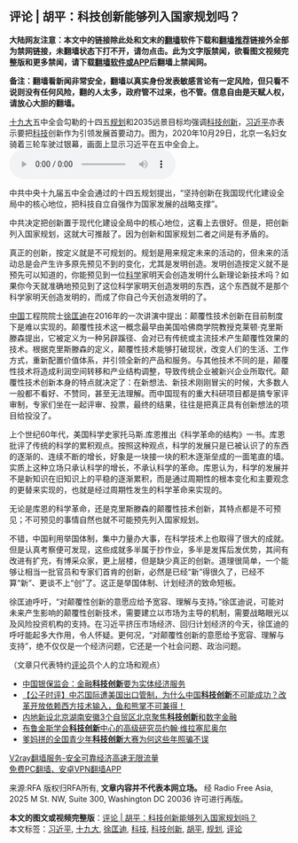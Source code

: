  <h2>评论 | 胡平：科技创新能够列入国家规划吗？</h2> <p class="notice"><b>大陆网友注意：本文中的链接除此处和文末的<a href="https://github.com/bannedbook/fanqiang" >翻墙</a>软件下载和<a href="https://github.com/killgcd/justmysocks/blob/master/README.md">翻墙推荐</a>链接外全部为禁网链接，未翻墙状态下打不开，请勿点击。此为文字版禁闻，欲看图文视频完整版和更多禁闻，请下载<a href="https://github.com/bannedbook/fanqiang">翻墙软件或APP</a>后翻墙上禁闻网。</p><p>备注：翻墙看新闻非常安全，翻墙以真实身份发表敏感言论有一定风险，但只看不说则没有任何风险，翻的人太多，政府管不过来，也不管。信息自由是天赋人权，请放心大胆的翻墙。</b></p>  <div class="entry"> <p><a href="https://www.bannedbook.org/bnews/tag/%e5%8d%81%e4%b9%9d%e5%a4%a7/" class="st_tag internal_tag" rel="tag" title="标签 十九大 下的日志">十九大</a>五中全会勾勒的十四五<a href="https://www.bannedbook.org/bnews/tag/%E8%A7%84%E5%88%92/" class="st_tag internal_tag" rel="tag" title="标签 规划 下的日志">规划</a>和2035远景目标均强调<a href="https://www.bannedbook.org/bnews/tag/%E7%A7%91%E6%8A%80%E5%88%9B%E6%96%B0/" class="st_tag internal_tag" rel="tag" title="标签 科技创新 下的日志">科技创新</a>，<a href="https://www.bannedbook.org/bnews/tag/%e4%b9%a0%e8%bf%91%e5%b9%b3/" class="st_tag internal_tag" rel="tag" title="标签 习近平 下的日志">习近平</a>亦表示要把<a href="https://www.bannedbook.org/bnews/tag/%E7%A7%91%E6%8A%80/" class="st_tag internal_tag" rel="tag" title="标签 科技 下的日志">科技</a>创新作为引领发展首要动力。图为，2020年10月29日，北京一名妇女骑着三轮车驶过银幕，画面上显示习近平在五中全会上。<audio controls="controls" class="story_audio" type="audio/mpeg" preload="metadata" src="https://www.rfa.org/mandarin/pinglun/huping/hp-11132020125626.html/M1113-HPE.mp3"></audio></p> <p>中共中央十九届五中全会通过的十四五规划提出，“坚持创新在我国现代化建设全局中的核心地位，把科技自立自强作为国家发展的战略支撑”。</p>  <p>中共决定把创新置于现代化建设全局中的核心地位，这看上去很好。但是，把创新列入国家规划，这就大可推敲了。因为创新和国家规划二者之间是有矛盾的。</p> <p>真正的创新，按定义就是不可规划的。规划是用来规定未来的活动的，但未来的活动总是会产生许多原先预见不到的变化，尤其是发明创造。发明创造按定义就不是预先可以知道的，你能预见到一位<span class='wp_keywordlink'><a href="https://www.bannedbook.org/forum11/topic309.html" title="禁片：“科学”的棍子" target="_blank">科学</a></span>家明天会创造发明什么新理论新技术吗？如果你今天就准确地预见到了这位科学家明天创造发明的东西，这个东西就不是那个科学家明天创造发明的，而成了你自己今天创造发明的了。</p>  <p><span class='wp_keywordlink_affiliate'><a href="https://www.bannedbook.org/" title="中国" target="_blank">中国</a></span>工程院院士<a href="https://www.bannedbook.org/bnews/tag/%e5%be%90%e5%8c%a1%e8%bf%aa/" class="st_tag internal_tag" rel="tag" title="标签 徐匡迪 下的日志">徐匡迪</a>在2016年的一次讲演中提出：颠覆性技术创新在目前制度下是难以实现的。颠覆性技术这一概念最早由美国哈佛商学院教授克莱顿·克里斯滕森提出，它被定义为一种另辟蹊径、会对已有传统或主流技术产生颠覆性效果的技术。根据克里斯滕森的定义，颠覆性技术能够打破现状，改变人们的生活、工作方式，重新配置价值体系，并引领全新的产品和服务。与其他技术不同的是，颠覆性技术将造成利润空间转移和产业结构调整，导致传统企业被新兴企业所取代。颠覆性技术创新本身的特点就决定了：在新想法、新技术刚刚冒尖的时候，大多数人一般都不看好、不赞同，甚至无法理解。而中国现有的重大科研项目都是搞专家评审制，专家们坐在一起评审、投票，最终的结果，往往是把真正具有创新想法的项目给投没了。</p> <p>上个世纪60年代，美国科学史家托马斯.库恩推出《科学革命的结构》一书。库恩批评了传统的科学的累积观点。按照这种观点，科学的发展只是已被认识了的东西的逐渐的、连续不断的增长，好象是一块接一块的积木逐渐垒成的一面笔直的墙。实质上这种立场只承认科学的增长，不承认科学的革命。库恩认为，科学的发展并不是新知识在旧知识上的平稳的逐渐累积，而是通过周期性的根本变化和主要观念的更替来实现的，也就是经过周期性发生的科学革命来实现的。</p>  <p>无论是库恩的科学革命，还是克里斯滕森的颠覆性技术创新，其特点都是不可预见；不可预见的事情自然也就不可能预先列入国家规划。</p> <p>不错，中国利用举国体制，集中力量办大事，在科学技术上也取得了很大的成就。但是认真考察便可发现，这些成就多半属于抄作业，多半是发挥后发优势，其间有改进有扩充，有博采众家，更上层楼，但是缺少真正的创新。道理很简单，一个能够让相当一批官员和专家们首肯的创新，必然是已经“新”得很久了，已经不算“新”、更谈不上“创”了。这正是举国体制、计划经济的致命短板。</p>  <p>徐匡迪呼吁，“对颠覆性创新的意愿应给予宽容、理解与支持。”徐匡迪说，可能对未来产生影响的颠覆性创新技术，需要建立以市场为主导的机制，需要战略眼光以及风险投资机构的支持。在习近平挤压市场经济、回归计划经济的今天，徐匡迪的呼吁能起多大作用，令人怀疑。更何况，“对颠覆性创新的意愿给予宽容、理解与支持”，绝不仅仅是一个经济问题，它还是一个社会问题、政治问题。</p> <p>（文章只代表特约<span class='wp_keywordlink_affiliate'><a href="https://www.bannedbook.org/bnews/comments/" title="新闻评论" target="_blank">评论</a></span>员个人的立场和观点）</p> <ul class='op-related-articles' title='相关阅读'> <li><a href='https://www.bannedbook.org/bnews/baitai/20201106/1426959.html' target='_blank'>中国银保监会：金融<b>科技创新</b>要为实体经济服务</a></li> <li><a href='https://www.bannedbook.org/bnews/bannedvideo/20200927/1403812.html' target='_blank'>【公子时评】中芯国际遭美国出口管制，为什么中国<b>科技创新</b>不可能成功？改革开放依赖西方技术输入，鱼和熊掌不可兼得！</a></li> <li><a href='https://www.bannedbook.org/bnews/baitai/20200921/1400522.html' target='_blank'>内地新设北京湖南安徽3个自贸区北京聚焦<b>科技创新</b>和数字金融</a></li> <li><a href='https://www.bannedbook.org/bnews/worldnews/usa/20200809/1376924.html' target='_blank'>布鲁金斯学会<b>科技创新</b>中心的高级研究员约翰·维拉塞尼奥尔</a></li> <li><a href='https://www.bannedbook.org/bnews/comments/20200719/1363134.html' target='_blank'>爹妈拼的全国青少年<b>科技创新</b>大赛为何这些年照骗不误</a></li> </ul> <p class="texttj"> <a href="https://www.bannedbook.org/forum23/topic22702.html" target="_blank">V2ray翻墙服务-安全可靠经济高速无限流量</a><br/> <a href="https://github.com/bannedbook/fanqiang/wiki/%E7%A6%81%E9%97%BB%E7%BD%91%E5%AE%89%E5%8D%93%E7%BF%BB%E5%A2%99%E6%96%B0%E9%97%BBAPP" target="_blank">免费PC翻墙、安卓VPN翻墙APP</a></p><p>来源:RFA  版权归RFA所有, <strong>文章内容并不代表本网立场。</strong>  经 Radio Free Asia, 2025 M St. NW, Suite 300, Washington DC 20036 许可进行再版。</p><a name='sharetosocial'></a>       <div><b>本文的图文或视频完整版</b>：<a href='https://www.bannedbook.org/bnews/comments/20201114/1430704.html'>评论 | 胡平：科技创新能够列入国家规划吗？</a></div>  </div><!--END ENTRY--> <div class="postfooter"> <div>本文标签：<a href="https://www.bannedbook.org/bnews/tag/%e4%b9%a0%e8%bf%91%e5%b9%b3/" rel="tag">习近平</a>, <a href="https://www.bannedbook.org/bnews/tag/%e5%8d%81%e4%b9%9d%e5%a4%a7/" rel="tag">十九大</a>, <a href="https://www.bannedbook.org/bnews/tag/%e5%be%90%e5%8c%a1%e8%bf%aa/" rel="tag">徐匡迪</a>, <a href="https://www.bannedbook.org/bnews/tag/%E7%A7%91%E6%8A%80/" rel="tag">科技</a>, <a href="https://www.bannedbook.org/bnews/tag/%E7%A7%91%E6%8A%80%E5%88%9B%E6%96%B0/" rel="tag">科技创新</a>, <a href="https://www.bannedbook.org/bnews/tag/%e8%83%a1%e5%b9%b3/" rel="tag">胡平</a>, <a href="https://www.bannedbook.org/bnews/tag/%E8%A7%84%E5%88%92/" rel="tag">规划</a>, <a href="https://www.bannedbook.org/bnews/tag/%E8%AF%84%E8%AE%BA/" rel="tag">评论</a></div>  </div><!--END POSTFOOTER--> 